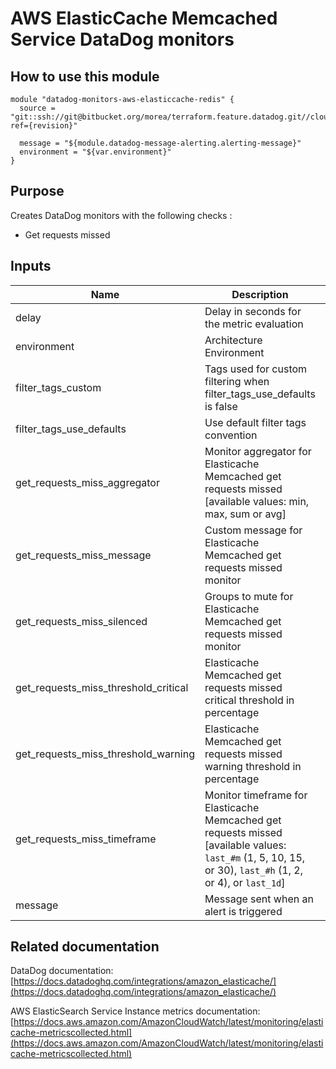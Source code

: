 AWS ElasticCache Memcached Service DataDog monitors
===================================================

How to use this module
----------------------

```
module "datadog-monitors-aws-elasticcache-redis" {
  source = "git::ssh://git@bitbucket.org/morea/terraform.feature.datadog.git//cloud/aws/elasticache/memcached?ref={revision}"

  message = "${module.datadog-message-alerting.alerting-message}"
  environment = "${var.environment}"
}

```

Purpose
-------
Creates DataDog monitors with the following checks :

* Get requests missed

Inputs
------

| Name | Description | Type | Default | Required |
|------|-------------|:----:|:-----:|:-----:|
| delay | Delay in seconds for the metric evaluation | string | `900` | no |
| environment | Architecture Environment | string | - | yes |
| filter_tags_custom | Tags used for custom filtering when filter_tags_use_defaults is false | string | `*` | no |
| filter_tags_use_defaults | Use default filter tags convention | string | `true` | no |
| get_requests_miss_aggregator | Monitor aggregator for Elasticache Memcached get requests missed [available values: min, max, sum or avg] | string | `min` | no |
| get_requests_miss_message | Custom message for Elasticache Memcached get requests missed monitor | string | `` | no |
| get_requests_miss_silenced | Groups to mute for Elasticache Memcached get requests missed monitor | map | `<map>` | no |
| get_requests_miss_threshold_critical | Elasticache Memcached get requests missed critical threshold in percentage | string | `95` | no |
| get_requests_miss_threshold_warning | Elasticache Memcached get requests missed warning threshold in percentage | string | `80` | no |
| get_requests_miss_timeframe | Monitor timeframe for Elasticache Memcached get requests missed [available values: `last_#m` (1, 5, 10, 15, or 30), `last_#h` (1, 2, or 4), or `last_1d`] | string | `last_15m` | no |
| message | Message sent when an alert is triggered | string | - | yes |

Related documentation
---------------------

DataDog documentation: [https://docs.datadoghq.com/integrations/amazon_elasticache/](https://docs.datadoghq.com/integrations/amazon_elasticache/)

AWS ElasticSearch Service Instance metrics documentation: [https://docs.aws.amazon.com/AmazonCloudWatch/latest/monitoring/elasticache-metricscollected.html](https://docs.aws.amazon.com/AmazonCloudWatch/latest/monitoring/elasticache-metricscollected.html)
